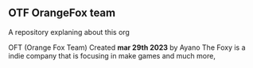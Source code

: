 ## OTF OrangeFox team
A repository explaning about this org

OFT (Orange Fox Team) Created __mar 29th 2023__ by Ayano The Foxy is a indie company that is focusing in make games and much more, 
